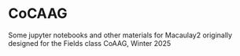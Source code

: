# CoCAAG
Some jupyter notebooks and other materials for Macaulay2 originally designed for the Fields class CoAAG, Winter 2025
